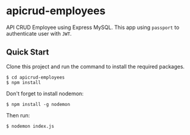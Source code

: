 # apicrud-employees
API CRUD Employee using Express MySQL. This app using `passport` to authenticate user with `JWT`.

## Quick Start
Clone this project and run the command to install the required packages.
```
$ cd apicrud-employees
$ npm install
```

Don't forget to install nodemon:
```
$ npm install -g nodemon
```

Then run:
```
$ nodemon index.js
```
